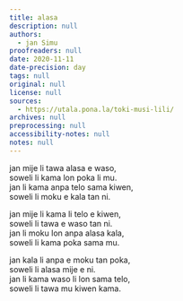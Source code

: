 ```yaml
---
title: alasa
description: null
authors:
  - jan Simu
proofreaders: null
date: 2020-11-11
date-precision: day
tags: null
original: null
license: null
sources:
  - https://utala.pona.la/toki-musi-lili/
archives: null
preprocessing: null
accessibility-notes: null
notes: null
---
```


jan mije li tawa alasa e waso,  
soweli li kama lon poka li mu.  
jan li kama anpa telo sama kiwen,  
soweli li moku e kala tan ni.  

jan mije li kama li telo e kiwen,  
soweli li tawa e waso tan ni.  
jan li moku lon anpa alasa kala,  
soweli li kama poka sama mu.  

jan kala li anpa e moku tan poka,  
soweli li alasa mije e ni.  
jan li kama waso li lon sama telo,  
soweli li tawa mu kiwen kama.